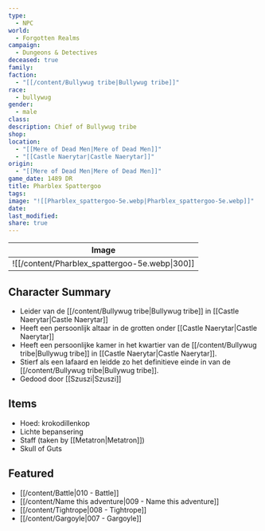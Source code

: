```yaml
---
type:
  - NPC
world:
  - Forgotten Realms
campaign:
  - Dungeons & Detectives
deceased: true
family: 
faction:
  - "[[/content/Bullywug tribe|Bullywug tribe]]"
race:
  - bullywug
gender:
  - male
class: 
description: Chief of Bullywug tribe
shop: 
location:
  - "[[Mere of Dead Men|Mere of Dead Men]]"
  - "[[Castle Naerytar|Castle Naerytar]]"
origin:
  - "[[Mere of Dead Men|Mere of Dead Men]]"
game_date: 1489 DR
title: Pharblex Spattergoo
tags: 
image: "![[Pharblex_spattergoo-5e.webp|Pharblex_spattergoo-5e.webp]]"
date: 
last_modified: 
share: true
---
```


| Image                                               |
| --------------------------------------------------- |
| ![[/content/Pharblex_spattergoo-5e.webp\|300]] |

## Character Summary
- Leider van de [[/content/Bullywug tribe|Bullywug tribe]] in [[Castle Naerytar|Castle Naerytar]]
- Heeft een persoonlijk altaar in de grotten onder [[Castle Naerytar|Castle Naerytar]]
- Heeft een persoonlijke kamer in het kwartier van de  [[/content/Bullywug tribe|Bullywug tribe]] in [[Castle Naerytar|Castle Naerytar]].
- Stierf als een lafaard en leidde zo het definitieve einde in van de [[/content/Bullywug tribe|Bullywug tribe]].
- Gedood door [[Szuszi|Szuszi]]
## Items
- Hoed: krokodillenkop
- Lichte bepansering
- Staff (taken by [[Metatron|Metatron]])
- Skull of Guts
## Featured
- [[/content/Battle|010 - Battle]]
- [[/content/Name this adventure|009 - Name this adventure]]
- [[/content/Tightrope|008 - Tightrope]]
- [[/content/Gargoyle|007 - Gargoyle]]





